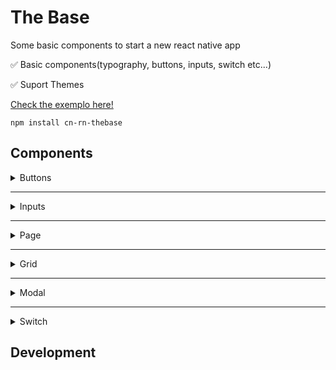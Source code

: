 <h1> The Base </h1>

<p>
  Some basic components to start a new react native app
</p>

✅ Basic components(typography, buttons, inputs, switch etc...)

✅ Suport Themes

[Check the exemplo here!](https://expo.io/@carlosnc/projects/thebase)

```
npm install cn-rn-thebase
```

## Components

<details>
  <summary> Buttons </summary>
  -- Button Content
</details>

---

<details>
  <summary> Inputs </summary>
  -- Input Content
</details>

---

<details>
  <summary> Page </summary>
  -- Page Content
</details>

---

<details>
  <summary> Grid </summary>
  -- Grid Content
</details>

---

<details>
  <summary> Modal </summary>
  -- Modal Content
</details>

---

<details>
  <summary> Switch </summary>
  -- Switch Content
</details>


## Development


